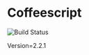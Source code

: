 # Coffeescript

![Build Status](https://travis-ci.org/cyber-dojo-languages/coffeescript.svg?branch=master)

Version=2.2.1
